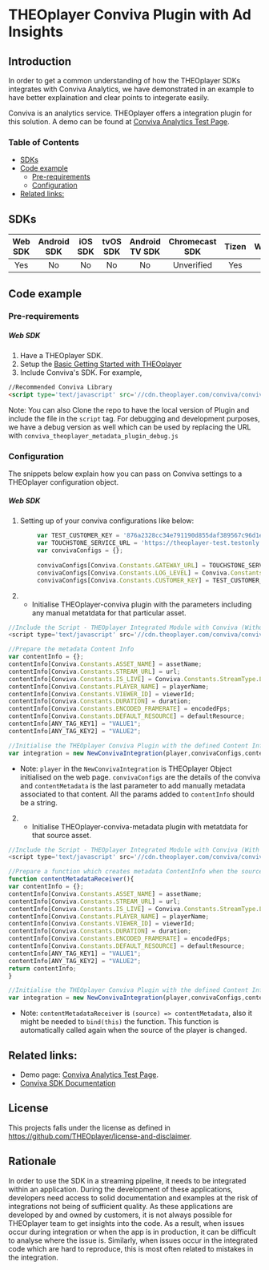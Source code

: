 # THEOplayer Conviva Plugin with Ad Insights

## Introduction

In order to get a common understanding of how the THEOplayer SDKs integrates with Conviva Analytics, we have demonstrated in an example to have better explaination and clear points to integerate easily. 

Conviva is an analytics service. THEOplayer offers a integration plugin for this solution. A demo can be found at [Conviva Analytics Test Page](https://cdn.theoplayer.com/conviva/conviva_test.html).

### Table of Contents
- [SDKs](#sdks)
- [Code example](#code-example)
  - [Pre-requirements](#pre-requirements)
  - [Configuration](#configuration)
- [Related links:](#related-links)
  
## SDKs

| Web SDK | Android SDK | iOS SDK | tvOS SDK| Android TV SDK | Chromecast SDK | Tizen | WebOS |
| :-----: | :---------: | :-----: | :--: | :------------: | :------------: | :----: | :----: |
|   Yes   |     No     |   No   | No  |      No       |      Unverified       |  Yes | Yes |

## Code example

### Pre-requirements

##### Web SDK

1. Have a THEOplayer SDK.
2. Setup the [Basic Getting Started with THEOplayer](https://docs.portal.theoplayer.com/getting-started/01-sdks/01-web/00-getting-started.md) 
3. Include Conviva's SDK. For example,
```html
//Recommended Conviva Library
<script type='text/javascript' src='//cdn.theoplayer.com/conviva/conviva-4.0.15.js'></script>

```
Note: You can also Clone the repo to have the local version of Plugin and include the file in the `script` tag. For debugging and development purposes, we have a debug version as well which can be used by replacing the URL with `conviva_theoplayer_metadata_plugin_debug.js`

### Configuration

The snippets below explain how you can pass on Conviva settings to a THEOplayer configuration object.

##### Web SDK

1. Setting up of your conviva configurations like below: 

```js
        var TEST_CUSTOMER_KEY = '876a2328cc34e791190d855daf389567c96d1e86';
        var TOUCHSTONE_SERVICE_URL = 'https://theoplayer-test.testonly.conviva.com';
        var convivaConfigs = {};
        
        convivaConfigs[Conviva.Constants.GATEWAY_URL] = TOUCHSTONE_SERVICE_URL;
        convivaConfigs[Conviva.Constants.LOG_LEVEL] = Conviva.Constants.LogLevel.DEBUG;
        convivaConfigs[Conviva.Constants.CUSTOMER_KEY] = TEST_CUSTOMER_KEY;
```

2. - Initialise THEOplayer-conviva plugin with the parameters including any manual metatdata for that particular asset.

```js
//Include the Script - THEOplayer Integrated Module with Conviva (Without Content Metadata function)
<script type='text/javascript' src='//cdn.theoplayer.com/conviva/conviva_theoplayer_plugin.js'></script>

//Prepare the metadata Content Info
var contentInfo = {};
contentInfo[Conviva.Constants.ASSET_NAME] = assetName;
contentInfo[Conviva.Constants.STREAM_URL] = url;
contentInfo[Conviva.Constants.IS_LIVE] = Conviva.Constants.StreamType.LIVE; // Or Conviva.Constants.StreamType.VOD
contentInfo[Conviva.Constants.PLAYER_NAME] = playerName;
contentInfo[Conviva.Constants.VIEWER_ID] = viewerId;
contentInfo[Conviva.Constants.DURATION] = duration;
contentInfo[Conviva.Constants.ENCODED_FRAMERATE] = encodedFps;
contentInfo[Conviva.Constants.DEFAULT_RESOURCE] = defaultResource;
contentInfo[ANY_TAG_KEY1] = "VALUE1";
contentInfo[ANY_TAG_KEY2] = "VALUE2";

//Initialise the THEOplayer Conviva Plugin with the defined Content Info 
var integration = new NewConvivaIntegration(player,convivaConfigs,contentInfo);

```

* Note: `player` in the `NewConvivaIntegration` is THEOplayer Object initialised on the web page. `convivaConfigs` are the details of the conviva and `contentMetadata` is the last parameter to add manually metadata associated to that content. All the params added to `contentInfo` should be a string.


 2. - Initialise THEOplayer-conviva-metadata plugin with metatdata for that source asset.

```js
//Include the Script - THEOplayer Integrated Module with Conviva (With Content Metadata function)
<script type='text/javascript' src='//cdn.theoplayer.com/conviva/conviva_theoplayer_metadata_plugin.js'></script>

//Prepare a function which creates metadata ContentInfo when the source of the player is changed
function contentMetadataReceiver(){
var contentInfo = {};
contentInfo[Conviva.Constants.ASSET_NAME] = assetName;
contentInfo[Conviva.Constants.STREAM_URL] = url;
contentInfo[Conviva.Constants.IS_LIVE] = Conviva.Constants.StreamType.LIVE;
contentInfo[Conviva.Constants.PLAYER_NAME] = playerName;
contentInfo[Conviva.Constants.VIEWER_ID] = viewerId;
contentInfo[Conviva.Constants.DURATION] = duration;
contentInfo[Conviva.Constants.ENCODED_FRAMERATE] = encodedFps;
contentInfo[Conviva.Constants.DEFAULT_RESOURCE] = defaultResource;
contentInfo[ANY_TAG_KEY1] = "VALUE1";
contentInfo[ANY_TAG_KEY2] = "VALUE2";
return contentInfo;
}

//Initialise the THEOplayer Conviva Plugin with the defined Content Info 
var integration = new NewConvivaIntegration(player,convivaConfigs,contentMetadataReceiver);

```
* Note: `contentMetadataReceiver` is `(source) => contentMetadata`, also it might be needed to `bind(this)` the function. This function is automatically called again when the source of the player is changed. 

## Related links:

- Demo page: [Conviva Analytics Test Page](https://cdn.theoplayer.com/conviva/conviva_test.html).
- [Conviva SDK Documentation](https://cdn.theoplayer.com/conviva/Conviva_Documentation_4.0.14/index.html)

## License

This projects falls under the license as defined in https://github.com/THEOplayer/license-and-disclaimer.

## Rationale

In order to use the SDK in a streaming pipeline, it needs to be integrated within an application.
During the development of these applications, developers need access to solid documentation and
examples at the risk of integrations not being of sufficient quality. As these applications are
developed by and owned by customers, it is not always possible for THEOplayer team to get insights
into the code. As a result, when issues occur during integration or when the app is in production,
it can be difficult to analyse where the issue is. Similarly, when issues occur in the integrated
code which are hard to reproduce, this is most often related to mistakes in the integration.



